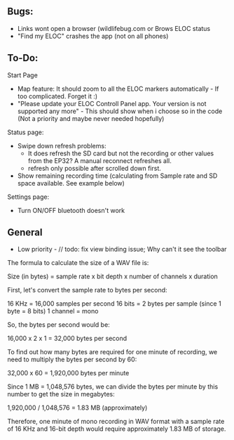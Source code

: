 ## Bugs:
- Links wont open a browser (wildlifebug.com or Brows ELOC status
- "Find my ELOC" crashes the app (not on all phones)

## To-Do:

Start Page
- Map feature: It should zoom to all the ELOC markers automatically - If too complicated. Forget it :)
- "Please update your ELOC Controll Panel app. Your version is not supported any more" - This should show when i choose so in the code (Not a priority and maybe never needed hopefully)

Status page: 
- Swipe down refresh problems:
	- It does refresh the SD card but not the recording or other values from the EP32? A manual reconnect refreshes all.
	- refresh only possible after scrolled down first.
- Show remaining recording time (calculating from Sample rate and SD space available. See example below)

Settings page: 
- Turn ON/OFF bluetooth doesn't work

## General
 - Low priority - // todo: fix view binding issue; Why can't it see the toolbar



The formula to calculate the size of a WAV file is:

Size (in bytes) = sample rate x bit depth x number of channels x duration

First, let's convert the sample rate to bytes per second:

16 KHz = 16,000 samples per second
16 bits = 2 bytes per sample (since 1 byte = 8 bits)
1 channel = mono

So, the bytes per second would be:

16,000 x 2 x 1 = 32,000 bytes per second

To find out how many bytes are required for one minute of recording, we need to multiply the bytes per second by 60:

32,000 x 60 = 1,920,000 bytes per minute

Since 1 MB = 1,048,576 bytes, we can divide the bytes per minute by this number to get the size in megabytes:

1,920,000 / 1,048,576 = 1.83 MB (approximately)

Therefore, one minute of mono recording in WAV format with a sample rate of 16 KHz and 16-bit depth would require approximately 1.83 MB of storage.
